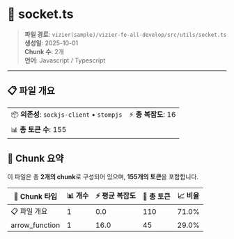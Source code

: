 # 📄 socket.ts

> **파일 경로**: `vizier(sample)/vizier-fe-all-develop/src/utils/socket.ts`  
> **생성일**: 2025-10-01  
> **Chunk 수**: 2개  
> **언어**: Javascript / Typescript
---


## 📋 파일 개요

| | |
|--|--|
| 📦 **의존성**: `sockjs-client` • `stompjs` | ⚡ **총 복잡도**: 16 |
| 📊 **총 토큰 수**: 155 |  |






## 🧩 Chunk 요약

이 파일은 총 **2개의 chunk**로 구성되어 있으며, **155개의 토큰**을 포함합니다.

| 🧩 Chunk 타입 | 📊 개수 | ⚡ 평균 복잡도 | 📝 총 토큰 | 📈 비율 |
|---------------|--------|-------------|----------|--------|
| 📋 파일 개요 | 1 | 0.0 | 110 | 71.0% |
| arrow_function | 1 | 16.0 | 45 | 29.0% |

